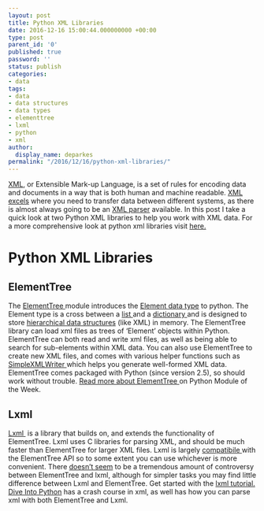 ```yaml
---
layout: post
title: Python XML Libraries
date: 2016-12-16 15:00:44.000000000 +00:00
type: post
parent_id: '0'
published: true
password: ''
status: publish
categories:
- data
tags:
- data
- data structures
- data types
- elementtree
- lxml
- python
- xml
author:
  display_name: deparkes
permalink: "/2016/12/16/python-xml-libraries/"
---
```

<a href="https://en.wikipedia.org/wiki/XML">XML</a>, or Extensible Mark-up Language, is a set of rules for encoding data and documents in a way that is both human and machine readable. <a href="https://www.quora.com/What-are-some-practical-uses-of-XML">XML excels</a> where you need to transfer data between different systems, as there is almost always going to be an <a href="http://www.w3schools.com/xml/xml_parser.asp">XML parser</a> available. In this post I take a quick look at two Python XML libraries to help you work with XML data.
For a more comprehensive look at python xml libraries visit <a href="http://eli.thegreenplace.net/2012/03/15/processing-xml-in-python-with-elementtree">here.</a>
<h1>Python XML Libraries</h1>
<h2>ElementTree</h2>
The <a href="https://docs.python.org/3/library/xml.etree.elementtree.html">ElementTree </a>module introduces the <a href="http://effbot.org/zone/element-index.htm">Element data type</a> to python. The Element type is a cross between a <a href="https://www.tutorialspoint.com/python/python_lists.htm">list </a>and a <a href="https://www.tutorialspoint.com/python/python_dictionary.htm">dictionary </a>and is designed to store <a href="https://en.wikipedia.org/wiki/Hierarchical_database_model">hierarchical data structures</a> (like XML) in memory. The ElementTree library can load xml files as trees of ‘Element’ objects within Python.
ElementTree can both read and write xml files, as well as being able to search for sub-elements within XML data. You can also use ElementTree to create new XML files, and comes with various helper functions such as <a href="http://effbot.org/zone/xml-writer.htm">SimpleXMLWriter </a>which helps you generate well-formed XML data. ElementTree comes packaged with Python (since version 2.5), so should work without trouble.
<a href="https://pymotw.com/2/xml/etree/ElementTree/parse.html">Read more about ElementTree </a>on Python Module of the Week.
<h2>Lxml</h2>
<a href="http://lxml.de/">Lxml </a> is a library that builds on, and extends the functionality of ElementTree. Lxml uses C libraries for parsing XML, and should be much faster than ElementTree for larger XML files. Lxml is largely <a href="http://lxml.de/1.3/compatibility.html">compatibile </a>with the ElementTree API so to some extent you can use whichever is more convenient. There <a href="https://blog.startifact.com/posts/older/lxml-and-c-elementtree.html">doesn’t seem</a> to be a tremendous amount of controversy between ElementTree and lxml, although for simpler tasks you may find little difference between Lxml and ElementTree.
Get started with the <a href="http://lxml.de/tutorial.html">lxml tutorial.</a>
<a href="http://www.diveintopython3.net/xml.html">Dive Into Python</a> has a crash course in xml, as well has how you can parse xml with both ElementTree and Lxml.

